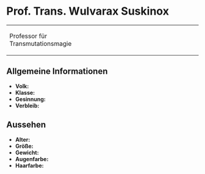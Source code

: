 # Prof. Trans. Wulvarax Suskinox

<primary-label ref="npc"/>

<secondary-label ref="faergria"/>

<secondary-label ref="hydracion"/>

<table>
<tr><td>
<p>
Professor für Transmutationsmagie
</p>

</td><td width="300">
<!-- Edit here -->
<img src="suskinox.png" alt="" />
</td></tr>
</table>

## Allgemeine Informationen

- **Volk:**
- **Klasse:**
- **Gesinnung:**
- **Verbleib:**

## Aussehen

- **Alter:**
- **Größe:**
- **Gewicht:**
- **Augenfarbe:**
- **Haarfarbe:**

<!--
## Beziehungen

<list columns="3">
<li>
</li>
</list>

## Notizen

- **Ziele:** 
- **Geheimnisse:** 
-->
